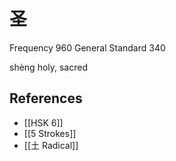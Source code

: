 # 圣
Frequency 960
General Standard 340

shèng
holy, sacred

## References
- [[HSK 6]]
- [[5 Strokes]]
- [[土 Radical]]
